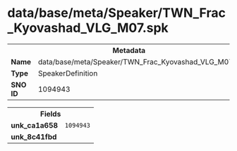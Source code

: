 <h1>data/base/meta/Speaker/TWN_Frac_Kyovashad_VLG_M07.spk</h1><table><tr><th colspan="100%">Metadata</th></tr><tr><td><b>Name</b></td><td>data/base/meta/Speaker/TWN_Frac_Kyovashad_VLG_M07.spk</td></tr><tr><td><b>Type</b></td><td>SpeakerDefinition</td></tr><tr><td><b>SNO ID</b></td><td>1094943</td></tr></table>

<table><tr><th colspan="100%">Fields</th></tr><tr><td><b>unk_ca1a658</b></td><td><code>1094943</code></td></tr><tr><td><b>unk_8c41fbd</b></td><td></td></tr></table>

